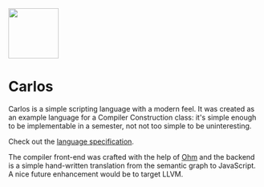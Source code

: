 <img src="https://raw.githubusercontent.com/rtoal/carlos-lang/main/docs/carlos-logo.png" height=100>

# Carlos

Carlos is a simple scripting language with a modern feel. It was created as an example language for a Compiler Construction class: it's simple enough to be implementable in a semester, not not too simple to be uninteresting.

Check out the [language specification](https://cs.lmu.edu/~ray/notes/carlos/).

The compiler front-end was crafted with the help of [Ohm](https://ohmlang.github.io/) and the backend is a simple hand-written translation from the semantic graph to JavaScript. A nice future enhancement would be to target LLVM.
